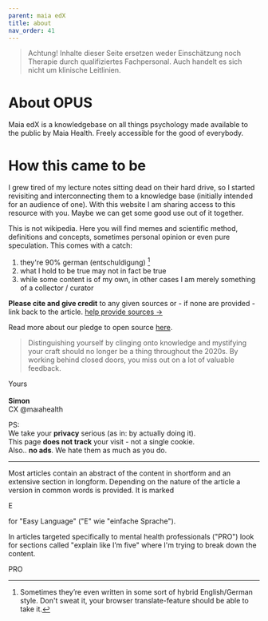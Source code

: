 ```yaml
---
parent: maia edX
title: about
nav_order: 41
---
```


> Achtung! Inhalte dieser Seite ersetzen weder Einschätzung noch Therapie durch qualifiziertes Fachpersonal. Auch handelt es sich nicht um klinische Leitlinien.

# About OPUS
Maia edX is a knowledgebase on all things psychology made available to the public by Maia Health.
Freely accessible for the good of everybody.

# How this came to be
I grew tired of my lecture notes sitting dead on their hard drive, so I started revisiting and interconnecting them to a knowledge base (initially intended for an audience of one). With this website I am sharing access to this resource with you. Maybe we can get some good use out of it together.

This is not wikipedia. Here you will find memes and scientific method, definitions and concepts, sometimes personal opinion or even pure speculation. This comes with a catch:<br>
1. they're 90% german (entschuldigung) [^1]
2. what I hold to be true may not in fact be true
3. while some content is of my own, in other cases I am merely something of a collector / curator

[^1]: Sometimes they’re even written in some sort of hybrid English/German style. Don't sweat it, your browser translate-feature should be able to take it.

**Please cite and give credit** to any given sources or - if none are provided - link back to the article.  [help provide sources →](/feedback)
<br>

Read more about our pledge to open source [here](/pledge).

> Distinguishing yourself by clinging onto knowledge and mystifying your craft should no longer be a thing throughout the 2020s.
> By working behind closed doors, you miss out on a lot of valuable feedback.

Yours <br><br>
**Simon** <br>
CX @maıahealth

PS: <br>
We take your **privacy** serious (as in: by actually doing it). <br>
This page **does not track** your visit - not a single cookie. <br>
Also.. **no ads**. We hate them as much as you do.

---

Most articles contain an abstract of the content in shortform and an extensive section in longform.
Depending on the nature of the article a version in common words is provided. It is marked <p class="label label-blue">E</p> for "Easy Language" ("E" wie "einfache Sprache").

In articles targeted specifically to mental health professionals ("PRO") look for sections called "explain like I’m five" where I'm trying to break down the content.

<p class="label label-grey">PRO</p>